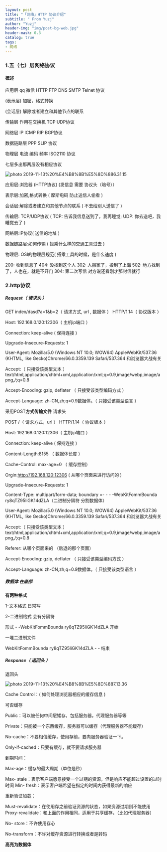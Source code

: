 ```yaml
---
layout: post
title: "「网络」HTTP 协议介绍"
subtitle: " From Yuzj"
author: "Yuzj"
header-img: "img/post-bg-web.jpg"
header-mask: 0.3
catalog: true
tags:
- 网络
---
```


### 1.五（七）层网络协议

#### 概述

应用层 qq 微信 HTTP FTP DNS SMTP Telnet 协议

(表示层) 加密，格式转换

(会话层) 解除或者建立和其他节点的联系

传输层 作用在交换机 TCP UDP协议

网络层 IP ICMP RIP BGP协议

数据链路层 PPP SLIP 协议

物理层 电流 编码 频率 ISO2110 协议

七层多出那两层没有相应协议

![photo 2019-11-13%20%E4%B8%8B%E5%8D%886.31.15](https://pg12138.oss-cn-beijing.aliyuncs.com/assets/in-post/2019-11-13/%E5%B1%8F%E5%B9%95%E5%BF%AB%E7%85%A7%202019-11-13%20%E4%B8%8B%E5%8D%886.31.15.png)

应用层:浏览器 (HTTP协议)  (发信息 需要 协议头（暗号））

表示层:加密,格式转换 ( 摩斯电码 防止送信人偷看 )

会话层:解除或者建立和其他节点的联系 ( 不去给别人送信了 )

传输层: TCP/UDP协议 ( TCP: 告诉我信息送到了，我再睡觉; UDP: 你去送吧，我睡觉去了 )

网络层:IP协议( 送信的地址 )

数据链路层:如何传输 ( 搭乘什么样的交通工具过去 )

物理层: OSI的物理层规范( 搭乘工具的时候，是什么速度 )

200: 收到信息了
404: 没找到这个人
302: 人搬家了，搬到了上海
502: 地方找到了，人也在，就是不开门
304: 第二次写信 对方说还看刚才那封信就行

### 2.http协议

##### Request（ 请求头 ）

GET index/dasd?a=1&b=2（ 请求方式, url , 数据体 ） HTTP/1.14（ 协议版本 ）

Host: 192.168.0.120:12306（ 主机ip端口 ）

Connection: keep-alive ( 保持连接 )

Upgrade-Insecure-Requests: 1 

User-Agent: Mozilla/5.0 (Windows NT 10.0; WOW64) AppleWebKit/537.36 (KHTML, like Gecko)Chrome/66.0.3359.139 Safari/537.364 和浏览器大战有关

Accept:（ 只接受该类型文本 ）
text/html,application/xhtml+xml,application/xml;q=0.9,image/webp,image/apng,*/*;q=0.8

Accept-Encoding: gzip, deflater （ 只接受该类型编码方式 ）

Accept-Language: zh-CN,zh;q=0.9数据体。（ 只接受该类型语言 ）



采用POST**方式传输文件** 请求头



POST /（ 请求方式，url ） HTTP/1.14（ 协议版本 ）

Host: 192.168.0.120:12306（ 主机ip端口 ）

Connection: keep-alive ( 保持连接 )

Content-Length:8155 （ 数据体长度 ）

Cache-Control: max-age=0 （ 缓存控制）

Orgin:http://192.168.120:12306 ( 从哪个页面来进行访问的 )

Upgrade-Insecure-Requests: 1

Content-Type: multipart/form-data; boundary =- - - -WebKitFommBounda ry8qTZ95IiGK14dZLA（二进制分隔符 分割数据体）

User-Agent: Mozilla/5.0 (Windows NT 10.0; WOW64) AppleWebKit/537.36 (KHTML, like Gecko)Chrome/66.0.3359.139 Safari/537.364 和浏览器大战有关

Accept:（ 只接受该类型文本 ）
text/html,application/xhtml+xml,application/xml;q=0.9,image/webp,image/apng,*/*;q=0.8

Referer: 从哪个页面来的 （后退的那个页面）

Accept-Encoding: gzip, deflater （ 只接受该类型编码方式 ）

Accept-Language: zh-CN,zh;q=0.9数据体。（ 只接受该类型语言 ）

##### 数据体 在底部

**有两种格式**

1-文本格式 日常写

2-二进制格式 会有分隔符

形式 - -WebKitFommBounda ry8qTZ95IiGK14dZLA 开始

一堆二进制文件

WebKitFommBounda ry8qTZ95IiGK14dZLA - -        结束

##### Response（ 返回头 ）

返回头

![photo 2019-11-13%20%E4%B8%8B%E5%8D%887.13.36](https://pg12138.oss-cn-beijing.aliyuncs.com/assets/in-post/2019-11-13/%E5%B1%8F%E5%B9%95%E5%BF%AB%E7%85%A7%202019-11-13%20%E4%B8%8B%E5%8D%887.13.36.png)

Cache Control：( 如何处理浏览器相应的缓存信息 )

可否缓存

Public：可以被任何中间层矮存，包括服务器，代理服务器等等

Private：只能被一个东西缓存，服务器可以缓存（代理服务器不能缓存）

No-cache：不要相信缓存，使用存前，要向服务器验证一下。

Only-if-cached：只要有缓存，就不要请求服务器

到期时间：

Max-age：缓存的最大周期（单位是秒）

Max- stale：表示客户端愿意接受一个过期的资源，但是响应不能超过设置的过时时间 Min- fresh：表示客户端希望在指定的时间内获得最新的响应

重新验证加载：

Must-revalidate：在使用存之前验证资源的状态，如果资源过期则不能使用 Proxy-revalidate：和上面的作用相同，适用于共享缓存，（比如代理服务器）

No- store：不许使用存心

No-transform：不许对缓存资源进行转换或者是转码

**高亮为数据体**

